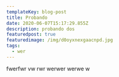 ```yaml
---
templateKey: blog-post
title: Probando
date: 2020-06-07T15:17:29.855Z
description: probando dos
featuredpost: true
featuredimage: /img/d0oyxnexgaacnpd.jpg
tags:
  - wer
---
```

fwerfwr vw rwr werwer werwe w